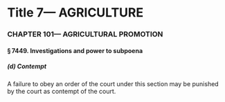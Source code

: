 
# Title 7— AGRICULTURE
### CHAPTER 101— AGRICULTURAL PROMOTION
#### § 7449. Investigations and power to subpoena
##### (d) Contempt

A failure to obey an order of the court under this section may be punished by the court as contempt of the court.
